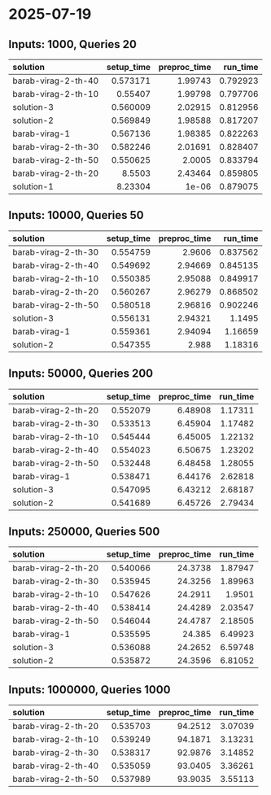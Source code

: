 # 2025-07-19

## Inputs: 1000, Queries 20

| solution            |   setup_time |   preproc_time |   run_time |
|:--------------------|-------------:|---------------:|-----------:|
| barab-virag-2-th-40 |     0.573171 |        1.99743 |   0.792923 |
| barab-virag-2-th-10 |     0.55407  |        1.99798 |   0.797706 |
| solution-3          |     0.560009 |        2.02915 |   0.812956 |
| solution-2          |     0.569849 |        1.98588 |   0.817207 |
| barab-virag-1       |     0.567136 |        1.98385 |   0.822263 |
| barab-virag-2-th-30 |     0.582246 |        2.01691 |   0.828407 |
| barab-virag-2-th-50 |     0.550625 |        2.0005  |   0.833794 |
| barab-virag-2-th-20 |     8.5503   |        2.43464 |   0.859805 |
| solution-1          |     8.23304  |        1e-06   |   0.879075 |

## Inputs: 10000, Queries 50

| solution            |   setup_time |   preproc_time |   run_time |
|:--------------------|-------------:|---------------:|-----------:|
| barab-virag-2-th-30 |     0.554759 |        2.9606  |   0.837562 |
| barab-virag-2-th-40 |     0.549692 |        2.94669 |   0.845135 |
| barab-virag-2-th-10 |     0.550385 |        2.95088 |   0.849917 |
| barab-virag-2-th-20 |     0.560267 |        2.96279 |   0.868502 |
| barab-virag-2-th-50 |     0.580518 |        2.96816 |   0.902246 |
| solution-3          |     0.556131 |        2.94321 |   1.1495   |
| barab-virag-1       |     0.559361 |        2.94094 |   1.16659  |
| solution-2          |     0.547355 |        2.988   |   1.18316  |

## Inputs: 50000, Queries 200

| solution            |   setup_time |   preproc_time |   run_time |
|:--------------------|-------------:|---------------:|-----------:|
| barab-virag-2-th-20 |     0.552079 |        6.48908 |    1.17311 |
| barab-virag-2-th-30 |     0.533513 |        6.45904 |    1.17482 |
| barab-virag-2-th-10 |     0.545444 |        6.45005 |    1.22132 |
| barab-virag-2-th-40 |     0.554023 |        6.50675 |    1.23202 |
| barab-virag-2-th-50 |     0.532448 |        6.48458 |    1.28055 |
| barab-virag-1       |     0.538471 |        6.44176 |    2.62818 |
| solution-3          |     0.547095 |        6.43212 |    2.68187 |
| solution-2          |     0.541689 |        6.45726 |    2.79434 |

## Inputs: 250000, Queries 500

| solution            |   setup_time |   preproc_time |   run_time |
|:--------------------|-------------:|---------------:|-----------:|
| barab-virag-2-th-20 |     0.540066 |        24.3738 |    1.87947 |
| barab-virag-2-th-30 |     0.535945 |        24.3256 |    1.89963 |
| barab-virag-2-th-10 |     0.547626 |        24.2911 |    1.9501  |
| barab-virag-2-th-40 |     0.538414 |        24.4289 |    2.03547 |
| barab-virag-2-th-50 |     0.546044 |        24.4787 |    2.18505 |
| barab-virag-1       |     0.535595 |        24.385  |    6.49923 |
| solution-3          |     0.536088 |        24.2652 |    6.59748 |
| solution-2          |     0.535872 |        24.3596 |    6.81052 |

## Inputs: 1000000, Queries 1000

| solution            |   setup_time |   preproc_time |   run_time |
|:--------------------|-------------:|---------------:|-----------:|
| barab-virag-2-th-20 |     0.535703 |        94.2512 |    3.07039 |
| barab-virag-2-th-10 |     0.539249 |        94.1871 |    3.13231 |
| barab-virag-2-th-30 |     0.538317 |        92.9876 |    3.14852 |
| barab-virag-2-th-40 |     0.535059 |        93.0405 |    3.36261 |
| barab-virag-2-th-50 |     0.537989 |        93.9035 |    3.55113 |